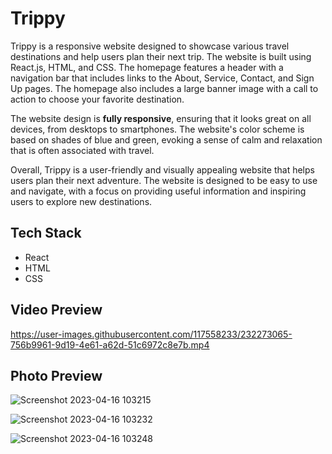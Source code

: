 # Trippy
Trippy is a responsive website designed to showcase various travel destinations and help users plan their next trip. 
The website is built using React.js, HTML, and CSS. 
The homepage features a header with a navigation bar that includes links to the About, Service, Contact, and Sign Up pages. The homepage also includes a large banner image with a call to action to choose your favorite destination.

The website design is **fully responsive**, ensuring that it looks great on all devices, from desktops to smartphones. The website's color scheme is based on shades of blue and green, evoking a sense of calm and relaxation that is often associated with travel.

Overall, Trippy is a user-friendly and visually appealing website that helps users plan their next adventure. The website is designed to be easy to use and navigate, with a focus on providing useful information and inspiring users to explore new destinations.

## Tech Stack
* React
* HTML
* CSS

## Video Preview

https://user-images.githubusercontent.com/117558233/232273065-756b9961-9d19-4e61-a62d-51c6972c8e7b.mp4


## Photo Preview

![Screenshot 2023-04-16 103215](https://user-images.githubusercontent.com/117558233/232271791-36c92dca-1687-4b68-a38b-37069bde8ae8.png)

![Screenshot 2023-04-16 103232](https://user-images.githubusercontent.com/117558233/232271803-750830d2-7f2b-4f29-99ea-c7a46fd9bd46.png)

![Screenshot 2023-04-16 103248](https://user-images.githubusercontent.com/117558233/232271813-d8d4c6e4-037e-445a-b23b-cdb6720c77b8.png)
